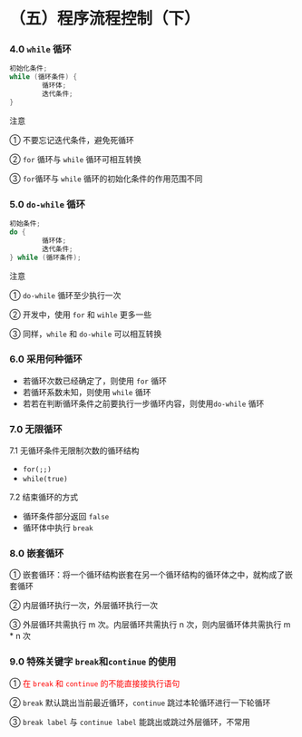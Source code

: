 # （五）程序流程控制（下）

### 4.0 `while` 循环

```java
初始化条件;
while (循环条件) {
		循环体;
		迭代条件;
}
```

注意

① 不要忘记迭代条件，避免死循环

② `for` 循环与 `while` 循环可相互转换

③ `for`循环与 `while` 循环的初始化条件的作用范围不同

### 5.0 `do-while` 循环

```java
初始条件;
do {
		循环体;
		迭代条件;
} while (循环条件);
```

注意

① `do-while` 循环至少执行一次

② 开发中，使用 `for` 和 `wihle` 更多一些

③ 同样，`while` 和 `do-while` 可以相互转换

### 6.0 采用何种循环

+ 若循环次数已经确定了，则使用 `for` 循环
+ 若循环系数未知，则使用 `while` 循环
+ 若若在判断循环条件之前要执行一步循环内容，则使用`do-while` 循环 

### 7.0 无限循环

7.1 无循环条件无限制次数的循环结构

+ `for(;;)`
+ `while(true)`

7.2 结束循环的方式

+ 循环条件部分返回 `false`
+ 循环体中执行 `break`

### 8.0 嵌套循环

① 嵌套循环：将一个循环结构嵌套在另一个循环结构的循环体之中，就构成了嵌套循环

② 内层循环执行一次，外层循环执行一次 

③ 外层循环共需执行 m 次。内层循环共需执行 n 次，则内层循环体共需执行 m * n 次

### 9.0 特殊关键字 `break`和`continue` 的使用

① <font color=red>在 `break` 和 `continue` 的不能直接接执行语句</font>

② `break` 默认跳出当前最近循环，`continue` 跳过本轮循环进行一下轮循环

③ `break label` 与 `continue label` 能跳出或跳过外层循环，不常用

